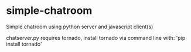 # simple-chatroom
Simple chatroom using python server and javascript client(s)

chatserver.py requires tornado, install tornado via command line with: 'pip install tornado'
